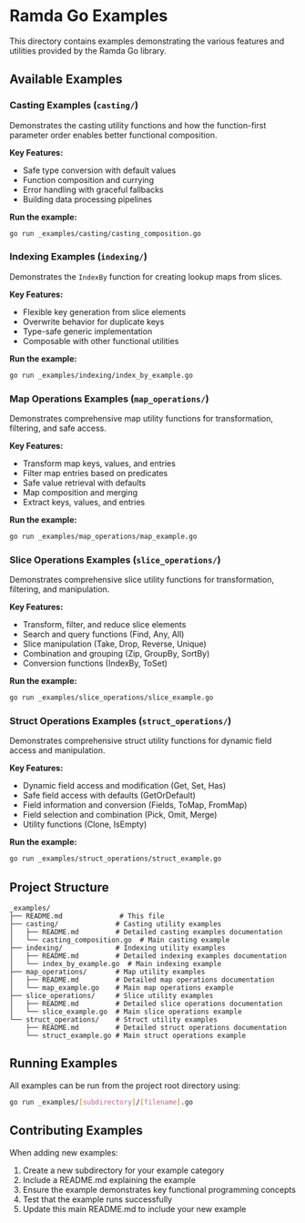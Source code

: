 # Ramda Go Examples

This directory contains examples demonstrating the various features and utilities provided by the Ramda Go library.

## Available Examples

### Casting Examples (`casting/`)
Demonstrates the casting utility functions and how the function-first parameter order enables better functional composition.

**Key Features:**
- Safe type conversion with default values
- Function composition and currying
- Error handling with graceful fallbacks
- Building data processing pipelines

**Run the example:**
```bash
go run _examples/casting/casting_composition.go
```

### Indexing Examples (`indexing/`)
Demonstrates the `IndexBy` function for creating lookup maps from slices.

**Key Features:**
- Flexible key generation from slice elements
- Overwrite behavior for duplicate keys
- Type-safe generic implementation
- Composable with other functional utilities

**Run the example:**
```bash
go run _examples/indexing/index_by_example.go
```

### Map Operations Examples (`map_operations/`)
Demonstrates comprehensive map utility functions for transformation, filtering, and safe access.

**Key Features:**
- Transform map keys, values, and entries
- Filter map entries based on predicates
- Safe value retrieval with defaults
- Map composition and merging
- Extract keys, values, and entries

**Run the example:**
```bash
go run _examples/map_operations/map_example.go
```

### Slice Operations Examples (`slice_operations/`)
Demonstrates comprehensive slice utility functions for transformation, filtering, and manipulation.

**Key Features:**
- Transform, filter, and reduce slice elements
- Search and query functions (Find, Any, All)
- Slice manipulation (Take, Drop, Reverse, Unique)
- Combination and grouping (Zip, GroupBy, SortBy)
- Conversion functions (IndexBy, ToSet)

**Run the example:**
```bash
go run _examples/slice_operations/slice_example.go
```

### Struct Operations Examples (`struct_operations/`)
Demonstrates comprehensive struct utility functions for dynamic field access and manipulation.

**Key Features:**
- Dynamic field access and modification (Get, Set, Has)
- Safe field access with defaults (GetOrDefault)
- Field information and conversion (Fields, ToMap, FromMap)
- Field selection and combination (Pick, Omit, Merge)
- Utility functions (Clone, IsEmpty)

**Run the example:**
```bash
go run _examples/struct_operations/struct_example.go
```

## Project Structure

```
_examples/
├── README.md              # This file
├── casting/              # Casting utility examples
│   ├── README.md         # Detailed casting examples documentation
│   └── casting_composition.go  # Main casting example
├── indexing/             # Indexing utility examples
│   ├── README.md         # Detailed indexing examples documentation
│   └── index_by_example.go  # Main indexing example
├── map_operations/       # Map utility examples
│   ├── README.md         # Detailed map operations documentation
│   └── map_example.go    # Main map operations example
├── slice_operations/     # Slice utility examples
│   ├── README.md         # Detailed slice operations documentation
│   └── slice_example.go  # Main slice operations example
└── struct_operations/    # Struct utility examples
    ├── README.md         # Detailed struct operations documentation
    └── struct_example.go # Main struct operations example
```

## Running Examples

All examples can be run from the project root directory using:

```bash
go run _examples/[subdirectory]/[filename].go
```

## Contributing Examples

When adding new examples:

1. Create a new subdirectory for your example category
2. Include a README.md explaining the example
3. Ensure the example demonstrates key functional programming concepts
4. Test that the example runs successfully
5. Update this main README.md to include your new example
